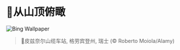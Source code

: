 # 🔖从山顶俯瞰

![Bing Wallpaper](https://www.bing.com/th?id=OHR.PizNairPeak_ZH-CN8209144138_1920x1080.jpg&rf=LaDigue_1920x1080.jpg&pid=hp)

> 📝皮兹奈尔山缆车站, 格劳宾登州, 瑞士 (© Roberto Moiola/Alamy)
